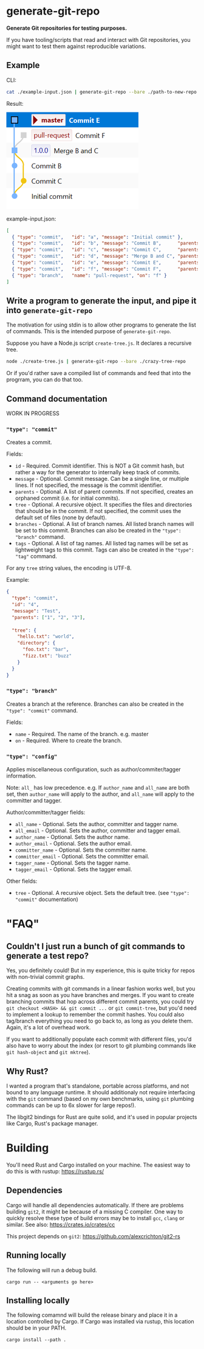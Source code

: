 # generate-git-repo

**Generate Git repositories for testing purposes.**

If you have tooling/scripts that read and interact with Git repositories, you might want to test them against reproducible variations.

## Example

CLI:

```bash
cat ./example-input.json | generate-git-repo --bare ./path-to-new-repo
```

Result:

![Example](git-graph-example.png)

example-input.json:

```json
[
  { "type": "commit",   "id": "a", "message": "Initial commit" },
  { "type": "commit",   "id": "b", "message": "Commit B",      "parents": ["a"] },
  { "type": "commit",   "id": "c", "message": "Commit C",      "parents": ["a"] },
  { "type": "commit",   "id": "d", "message": "Merge B and C", "parents": ["b", "c"], "tags": ["1.0.0"] },
  { "type": "commit",   "id": "e", "message": "Commit E",      "parents": ["d"],      "branches": ["master"] },
  { "type": "commit",   "id": "f", "message": "Commit F",      "parents": ["d"] },
  { "type": "branch",   "name": "pull-request", "on": "f" }
]
```


## Write a program to generate the input, and pipe it into `generate-git-repo`

The motivation for using stdin is to allow other programs to generate the list of commands. This is the intended purpose of `generate-git-repo`.

Suppose you have a Node.js script `create-tree.js`. It declares a recursive tree.

```bash
node ./create-tree.js | generate-git-repo --bare ./crazy-tree-repo
```

Or if you'd rather save a compiled list of commands and feed that into the progrram, you can do that too.

## Command documentation

WORK IN PROGRESS

### `"type": "commit"`

Creates a commit.

Fields:

* `id` - Required. Commit identifier. This is NOT a Git commit hash, but rather a way for the generator to internally keep track of commits.
* `message` - Optional. Commit message. Can be a single line, or multiple lines. If not specified, the message is the commit identifier.
* `parents` - Optional. A list of parent commits. If not specified, creates an orphaned commit (i.e. for initial commits).
* `tree` - Optional. A recursive object. It specifies the files and directories that should be in the commit. If not specified, the commit uses the default set of files (none by default).
* `branches` - Optional. A list of branch names. All listed branch names will be set to this commit. Branches can also be created in the `"type": "branch"` command.
* `tags` - Optional. A list of tag names. All listed tag names will be set as lightweight tags to this commit. Tags can also be created in the `"type": "tag"` command.

For any `tree` string values, the encoding is UTF-8.

Example:
```json
{
  "type": "commit",
  "id": "4",
  "message": "Test",
  "parents": ["1", "2", "3"],
  
  "tree": {
    "hello.txt": "world",
    "directory": {
      "foo.txt": "bar",
      "fizz.txt": "buzz"
    }
  }
}
```

### `"type": "branch"`

Creates a branch at the reference. Branches can also be created in the `"type": "commit"` command.

Fields:

* `name` - Required. The name of the branch. e.g. master
* `on` - Required. Where to create the branch.

### `"type": "config"`

Applies miscellaneous configuration, such as author/commiter/tagger information.

Note: `all_` has low precedence. e.g. If `author_name` and `all_name` are both set, then `author_name` will apply to the author, and `all_name` will apply to the committer and tagger.

Author/committer/tagger fields:

* `all_name` - Optional. Sets the author, committer and tagger name.
* `all_email` - Optional. Sets the author, committer and tagger email.
* `author_name` - Optional. Sets the author name.
* `author_email` - Optional. Sets the author email.
* `committer_name` - Optional. Sets the committer name.
* `committer_email` - Optional. Sets the committer email.
* `tagger_name` - Optional. Sets the tagger name.
* `tagger_email` - Optional. Sets the tagger email.

Other fields:

* `tree` - Optional. A recursive object. Sets the default tree. (see `"type": "commit"` documentation)

# "FAQ"

## Couldn't I just run a bunch of git commands to generate a test repo?

Yes, you definitely could! But in my experience, this is quite tricky for repos with non-trivial commit graphs.

Creating commits with git commands in a linear fashion works well, but you hit a snag as soon as you have branches and merges.
If you want to create branching commits that hop across different commit parents, you could try `git checkout <HASH> && git commit ...` or `git commit-tree`, but you'd need to implement a lookup to remember the commit hashes. You could also tag/branch everything you need to go back to, as long as you delete them. Again, it's a lot of overhead work.

If you want to additionally populate each commit with different files, you'd also have to worry about the index (or resort to git plumbing commands like `git hash-object` and `git mktree`).

## Why Rust?

I wanted a program that's standalone, portable across platforms, and not bound to any language runtime. It should additionaly not require interfacing with the `git` command (based on my own benchmarks, using `git` plumbing commands can be up to 6x slower for large repos!).

The libgit2 bindings for Rust are quite solid, and it's used in popular projects like Cargo, Rust's package manager.

# Building

You'll need Rust and Cargo installed on your machine. The easiest way to do this is with rustup:
https://rustup.rs/

## Dependencies

Cargo will handle all dependencies automatically. If there are problems building `git2`, it might be because of a missing C compiler. One way to quickly resolve these type of build errors may be to install `gcc`, `clang` or similar. See also: https://crates.io/crates/cc

This project depends on `git2`: https://github.com/alexcrichton/git2-rs

## Running locally

The following will run a debug build.

```
cargo run -- <arguments go here>
```

## Installing locally

The following comamnd will build the release binary and place it in a location controlled by Cargo. If Cargo was installed via rustup, this location should be in your PATH.

```
cargo install --path .
```